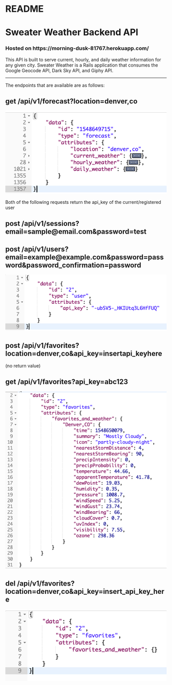 # README

<h1>Sweater Weather Backend API </h1>

<h3>Hosted on https://morning-dusk-81767.herokuapp.com/ </h3>

This API is built to serve current, hourly, and daily weather information for any given city. Sweater Weather is a Rails application that consumes the Google Geocode API, Dark Sky API, and Giphy API. 

<hr>

The endpoints that are available are as follows: 

<h2>get /api/v1/forecast?location=denver,co</h2>

![alt text](ss-forecast.png)

<ln>
 
Both of the following requests return the api_key of the current/registered user
<h2>post /api/v1/sessions?email=sample@email.com&password=test</h2>
<h2>post /api/v1/users?email=example@example.com&password=password&password_confirmation=password</h2>

 ![alt text](ss-register.png)
 
<ln>
 
<h2>post /api/v1/favorites?location=denver,co&api_key=insertapi_keyhere</h2> (no return value)

<ln>
 
<h2>get /api/v1/favorites?api_key=abc123</h2>

![alt text](ss-get-fav.png)

<ln>

<h2>del /api/v1/favorites?location=denver,co&api_key=insert_api_key_here</h2>

![alt text](ss-del-fav.png)

<ln>
